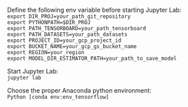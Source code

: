 Define the following env variable before starting Jupyter Lab:  
`export DIR_PROJ=your_path_git_repository`  
`export PYTHONPATH=$DIR_PROJ`  
`export PATH_TENSORBOARD=your_path_tensorboard`  
`export PATH_DATASETS=your_path_datasets`  
`export PROJECT_ID=your_gcp_project_id`  
`export BUCKET_NAME=your_gcp_gs_bucket_name`  
`export REGION=your_region`  
`export MODEL_DIR_ESTIMATOR_PATH=your_path_to_save_model` 
  
Start Jupyter Lab:  
`jupyter lab`  
  
Choose the proper Anaconda python environment:  
`Python [conda env:env_tensorflow]` 